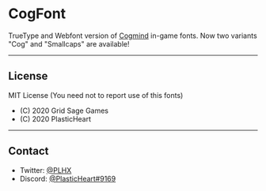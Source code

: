 # CogFont

TrueType and Webfont version of [Cogmind](https://www.gridsagegames.com/cogmind/) in-game fonts. Now two variants "Cog" and "Smallcaps" are available!

----

## License

MIT License (You need not to report use of this fonts)

- (C) 2020 Grid Sage Games
- (C) 2020 PlasticHeart

----

## Contact

- Twitter: [@PLHX](https://twitter.com/PLHX)
- Discord: [@PlasticHeart#9169](https://discord.gg/REGBFD)
